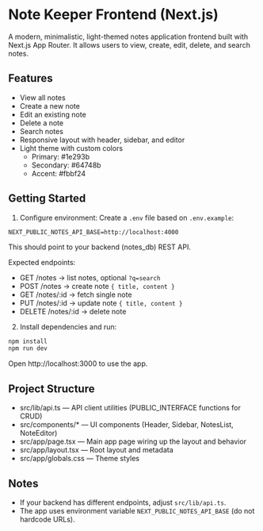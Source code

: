 # Note Keeper Frontend (Next.js)

A modern, minimalistic, light-themed notes application frontend built with Next.js App Router. It allows users to view, create, edit, delete, and search notes.

## Features
- View all notes
- Create a new note
- Edit an existing note
- Delete a note
- Search notes
- Responsive layout with header, sidebar, and editor
- Light theme with custom colors
  - Primary: #1e293b
  - Secondary: #64748b
  - Accent: #fbbf24

## Getting Started

1) Configure environment:
Create a `.env` file based on `.env.example`:

```
NEXT_PUBLIC_NOTES_API_BASE=http://localhost:4000
```

This should point to your backend (notes_db) REST API.

Expected endpoints:
- GET    /notes                -> list notes, optional `?q=search`
- POST   /notes                -> create note `{ title, content }`
- GET    /notes/:id            -> fetch single note
- PUT    /notes/:id            -> update note `{ title, content }`
- DELETE /notes/:id            -> delete note

2) Install dependencies and run:

```bash
npm install
npm run dev
```

Open http://localhost:3000 to use the app.

## Project Structure

- src/lib/api.ts — API client utilities (PUBLIC_INTERFACE functions for CRUD)
- src/components/* — UI components (Header, Sidebar, NotesList, NoteEditor)
- src/app/page.tsx — Main app page wiring up the layout and behavior
- src/app/layout.tsx — Root layout and metadata
- src/app/globals.css — Theme styles

## Notes

- If your backend has different endpoints, adjust `src/lib/api.ts`.
- The app uses environment variable `NEXT_PUBLIC_NOTES_API_BASE` (do not hardcode URLs).


